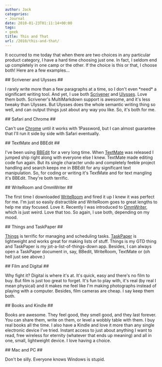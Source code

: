 ```yaml
---
author: Jack
categories:
- Journal
date: 2010-01-23T01:11:14+00:00
tags:
- geek
title: This and That
url: /2010/this-and-that/
---
```


It occurred to me today that when there are two choices in any particular product category, I have a hard time choosing just one. In fact, I seldom end up completely in one camp or the other. If the choice is this or that, I choose both! Here are a few examples&#8230;

\## Scrivener and Ulysses ##

I rarely write more than a few paragraphs at a time, so I don't even \*need\* a significant writing tool. And yet, I use both [Scrivener][scriv] and [Ulysses][ulysses]. Love them both. Scrivener's MultiMarkdown support is awesome, and it's less tweaky than Ulysses. But Ulysses does the whole semantic writing thing so well, and can output things just about any way you like. So, it's both for me.

\## Safari and Chrome ##

Can't use [Chrome][chrome] until it works with 1Password, but I can almost guarantee that I'll run it side by side with Safari eventually.

\## TextMate and BBEdit ##

I've been using [BBEdit][bbedit] for a very long time. When [TextMate][tm] was released I jumped ship right along with everyone else I knew. TextMate made editing code fun again. But its single character undo and completely feeble project handling and search keeps me in BBEdit for any significant text manipulation. So, for coding or writing it's TextMate and for text mangling it's BBEdit. They're both terrific.

\## WriteRoom and OmmWriter ##

The first time I downloaded [WriteRoom][wr] and fired it up I knew it was perfect for me. I'm just so easily distractible and WriteRoom goes to great lengths to help me stay focused. Love it. Recently I was introduced to [OmmWriter][omm], which is just weird. Love that too. So again, I use both, depending on my mood.

\## Things and TaskPaper ##

[Things][things] is terrific for managing and scheduling tasks. [TaskPaper][tp] is lightweight and works great for making lists of stuff. Things is my GTD thing and TaskPaper is my jot-a-list-of-things-down app. Besides, I can always open a TaskPaper document in, say, BBedit, WriteRoom, TextMate or (oh hell just see above.)

\## Film and Digital ##

Why fight it? Digital is where it's at. It's quick, easy and there's no film to buy. But film is just too great to forget. It's fun to play with, it's real (by real I mean physical) and it makes me feel like I'm making photographs instead of playing with a computer. Besides, film cameras are cheap. I say keep them both.

\## Books and Kindle ##

Books are awesome. They feel good, they smell good, and they last forever. You can share them, write on them, or level a wobbly table with them. I buy real books all the time. I also have a Kindle and love it more than any single electronic device I've tried. Instant access to just about anything I want to read, free wireless for eternity (whatever that ends up meaning) and all in one, small, lightweight device. I love having a choice.

\## Mac and PC ##

Don't be silly. Everyone knows Windows is stupid.

[scriv]: http://www.literatureandlatte.com/scrivener.html
  
[ulysses]: http://www.the-soulmen.com/ulysses/
  
[chrome]: http://www.google.com/chrome/index.html
  
[bbedit]: http://www.barebones.com/products/bbedit/
  
[tm]: http://macromates.com/
  
[wr]: http://www.hogbaysoftware.com/products/writeroom
  
[omm]: http://www.ommwriter.com/
  
[things]: http://culturedcode.com/things/
  
[tp]: http://www.hogbaysoftware.com/products/taskpaper
